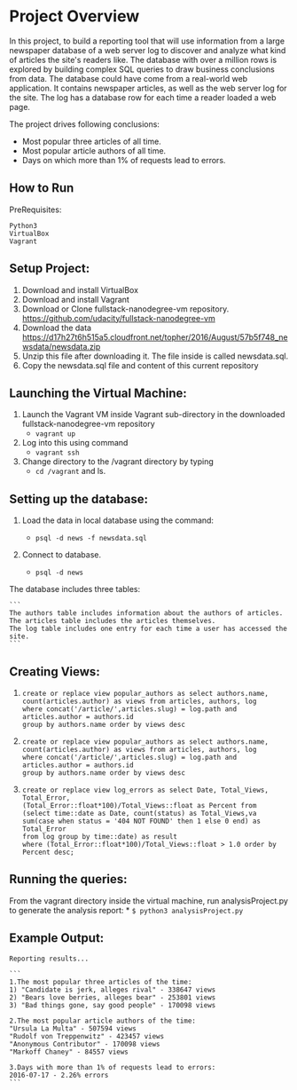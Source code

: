 # Project Overview

In this project, to build a reporting tool that will use information from a large newspaper database of a web server log 
to discover and analyze what kind of articles the site's readers like.
The database with over a million rows is explored by building complex SQL queries to draw business conclusions from data. 
The database could have come from a real-world web application. It contains newspaper articles, as well as the web server log for the site. 
The log has a database row for each time a reader loaded a web page. 


The project drives following conclusions:
-  Most popular three articles of all time.
-  Most popular article authors of all time.
-  Days on which more than 1% of requests lead to errors.

## How to Run

  PreRequisites:

  ```
  Python3
  VirtualBox
  Vagrant
  ```

## Setup Project:
1. Download and install VirtualBox 
1. Download and install Vagrant
2. Download or Clone fullstack-nanodegree-vm repository. https://github.com/udacity/fullstack-nanodegree-vm
3. Download the data https://d17h27t6h515a5.cloudfront.net/topher/2016/August/57b5f748_newsdata/newsdata.zip
4. Unzip this file after downloading it. The file inside is called newsdata.sql.
5. Copy the newsdata.sql file and content of this current repository

## Launching the Virtual Machine:
1. Launch the Vagrant VM inside Vagrant sub-directory in the downloaded fullstack-nanodegree-vm repository 
   - `vagrant up`
2. Log into this using command
   - `vagrant ssh`
3. Change directory to the /vagrant directory by typing 
   - `cd /vagrant` and ls.

## Setting up the database:
1. Load the data in local database using the command:
   - `psql -d news -f newsdata.sql`

2. Connect to database.
   - `psql -d news`

The database includes three tables:
    
    ```
    The authors table includes information about the authors of articles.
    The articles table includes the articles themselves.
    The log table includes one entry for each time a user has accessed the site.
    ```

## Creating Views:
1.
    ```
    create or replace view popular_authors as select authors.name,
    count(articles.author) as views from articles, authors, log
    where concat('/article/',articles.slug) = log.path and articles.author = authors.id
    group by authors.name order by views desc
    ```
2.
    ```
    create or replace view popular_authors as select authors.name,
    count(articles.author) as views from articles, authors, log
    where concat('/article/',articles.slug) = log.path and articles.author = authors.id
    group by authors.name order by views desc
    ```
3.
    ```
    create or replace view log_errors as select Date, Total_Views, Total_Error,
    (Total_Error::float*100)/Total_Views::float as Percent from
    (select time::date as Date, count(status) as Total_Views,va
    sum(case when status = '404 NOT FOUND' then 1 else 0 end) as Total_Error
    from log group by time::date) as result
    where (Total_Error::float*100)/Total_Views::float > 1.0 order by Percent desc;
    ```
## Running the queries:

From the vagrant directory inside the virtual machine, run analysisProject.py to generate the analysis report:
    * `$ python3 analysisProject.py`  

## Example Output:
    Reporting results...

    ```
    1.The most popular three articles of the time:
    1) "Candidate is jerk, alleges rival" - 338647 views
    2) "Bears love berries, alleges bear" - 253801 views
    3) "Bad things gone, say good people" - 170098 views

    2.The most popular article authors of the time:
    "Ursula La Multa" - 507594 views
    "Rudolf von Treppenwitz" - 423457 views
    "Anonymous Contributor" - 170098 views
    "Markoff Chaney" - 84557 views

    3.Days with more than 1% of requests lead to errors:
    2016-07-17 - 2.26% errors
    ```



